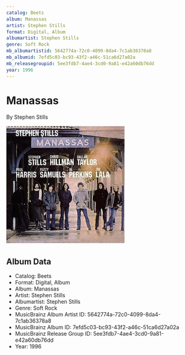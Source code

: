 ```yaml
---
catalog: Beets
album: Manassas
artist: Stephen Stills
format: Digital, Album
albumartist: Stephen Stills
genre: Soft Rock
mb_albumartistid: 5642774a-72c0-4099-8da4-7c1ab36378a8
mb_albumid: 7efd5c03-bc93-43f2-a46c-51ca6d27a02a
mb_releasegroupid: 5ee3fdb7-4ae4-3cd0-9a81-e42a60db76dd
year: 1996
---
```


# Manassas

By Stephen Stills

![](../../assets/beetscovers/Stephen_Stills-Manassas.jpg)

## Album Data

- Catalog: Beets
- Format: Digital, Album
- Album: Manassas
- Artist: Stephen Stills
- Albumartist: Stephen Stills
- Genre: Soft Rock
- MusicBrainz Album Artist ID: 5642774a-72c0-4099-8da4-7c1ab36378a8
- MusicBrainz Album ID: 7efd5c03-bc93-43f2-a46c-51ca6d27a02a
- MusicBrainz Release Group ID: 5ee3fdb7-4ae4-3cd0-9a81-e42a60db76dd
- Year: 1996

